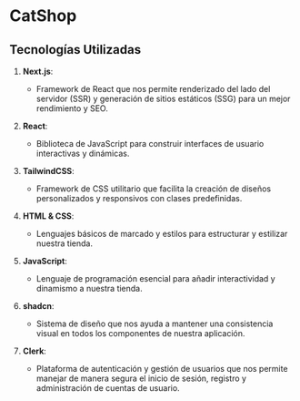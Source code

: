 # CatShop

## Tecnologías Utilizadas

1. **Next.js**:
   - Framework de React que nos permite renderizado del lado del servidor (SSR) y generación de sitios estáticos (SSG) para un mejor rendimiento y SEO.
   
2. **React**:
   - Biblioteca de JavaScript para construir interfaces de usuario interactivas y dinámicas.
   
3. **TailwindCSS**:
   - Framework de CSS utilitario que facilita la creación de diseños personalizados y responsivos con clases predefinidas.
   
4. **HTML & CSS**:
   - Lenguajes básicos de marcado y estilos para estructurar y estilizar nuestra tienda.
   
5. **JavaScript**:
   - Lenguaje de programación esencial para añadir interactividad y dinamismo a nuestra tienda.
   
6. **shadcn**:
   - Sistema de diseño que nos ayuda a mantener una consistencia visual en todos los componentes de nuestra aplicación.
7. **Clerk**:
   - Plataforma de autenticación y gestión de usuarios que nos permite manejar de manera segura el inicio de sesión, registro y administración de cuentas de usuario.
